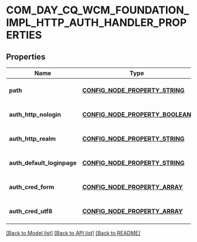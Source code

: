 # COM_DAY_CQ_WCM_FOUNDATION_IMPL_HTTP_AUTH_HANDLER_PROPERTIES

## Properties
Name | Type | Description | Notes
------------ | ------------- | ------------- | -------------
**path** | [**CONFIG_NODE_PROPERTY_STRING**](configNodePropertyString.md) |  | [optional] [default to null]
**auth_http_nologin** | [**CONFIG_NODE_PROPERTY_BOOLEAN**](configNodePropertyBoolean.md) |  | [optional] [default to null]
**auth_http_realm** | [**CONFIG_NODE_PROPERTY_STRING**](configNodePropertyString.md) |  | [optional] [default to null]
**auth_default_loginpage** | [**CONFIG_NODE_PROPERTY_STRING**](configNodePropertyString.md) |  | [optional] [default to null]
**auth_cred_form** | [**CONFIG_NODE_PROPERTY_ARRAY**](configNodePropertyArray.md) |  | [optional] [default to null]
**auth_cred_utf8** | [**CONFIG_NODE_PROPERTY_ARRAY**](configNodePropertyArray.md) |  | [optional] [default to null]

[[Back to Model list]](../README.md#documentation-for-models) [[Back to API list]](../README.md#documentation-for-api-endpoints) [[Back to README]](../README.md)


